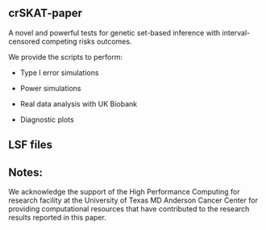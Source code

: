 ## crSKAT-paper

A novel and powerful tests for genetic set-based inference with interval-censored competing risks outcomes.

We provide the scripts to perform:

- Type I error simulations

- Power simulations

- Real data analysis with UK Biobank

- Diagnostic plots


## LSF files

## Notes:

We acknowledge the support of the High Performance Computing for research facility at the University of Texas MD Anderson Cancer Center for providing computational resources that have contributed to the research results reported in this paper.

